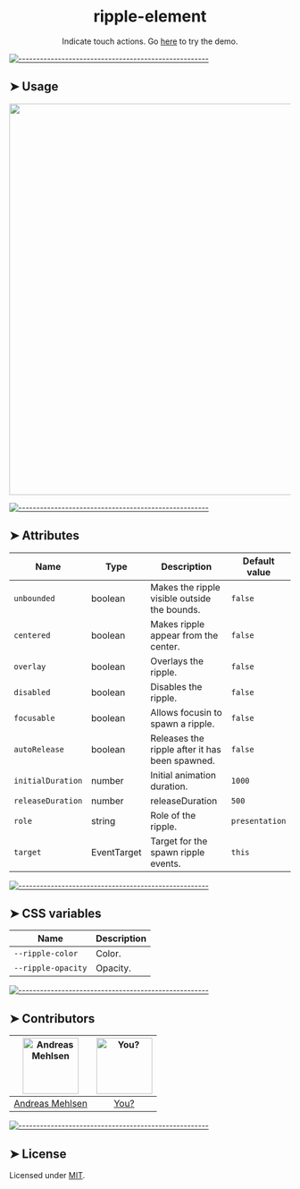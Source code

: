<h1 align="center">ripple-element</h1>
<p align="center">Indicate touch actions. Go <a href="http://elem.dev/demo/ripple">here</a> to try the demo.</p>


[![-----------------------------------------------------](https://raw.githubusercontent.com/andreasbm/readme/master/assets/lines/colored.png)](#usage)

## ➤ Usage
<a href="http://elem.dev/demo/ripple" align="center">
  <img src="https://raw.githubusercontent.com/andreasbm/elements/master/screenshots/ripple-element.png?token=AF-iBcyjgC0OGnP3B1p7Fkc63gl-kwI9ks5cg6mQwA%3D%3D" width="700" />
</a>


[![-----------------------------------------------------](https://raw.githubusercontent.com/andreasbm/readme/master/assets/lines/colored.png)](#attributes)

## ➤ Attributes

| Name | Type | Description | Default value |
| ------- | ------- | ------- | ------- |
| `unbounded` | boolean | Makes the ripple visible outside the bounds. | `false` |
| `centered` | boolean | Makes ripple appear from the center. | `false` |
| `overlay` | boolean | Overlays the ripple. | `false` |
| `disabled` | boolean | Disables the ripple. | `false` |
| `focusable` | boolean | Allows focusin to spawn a ripple. | `false` |
| `autoRelease` | boolean | Releases the ripple after it has been spawned. | `false` |
| `initialDuration` | number | Initial animation duration. | `1000` |
| `releaseDuration` | number | releaseDuration | `500` |
| `role` | string | Role of the ripple. | `presentation` |
| `target` | EventTarget | Target for the spawn ripple events. | `this` |


[![-----------------------------------------------------](https://raw.githubusercontent.com/andreasbm/readme/master/assets/lines/colored.png)](#css-variables)

## ➤ CSS variables

| Name | Description |
| ------- | ------- |
| `--ripple-color` | Color. |
| `--ripple-opacity` | Opacity. |


[![-----------------------------------------------------](https://raw.githubusercontent.com/andreasbm/readme/master/assets/lines/colored.png)](#contributors)

## ➤ Contributors
	
|[<img alt="Andreas Mehlsen" src="https://avatars1.githubusercontent.com/u/6267397?s=460&v=4" width="100">](https://twitter.com/andreasmehlsen) | [<img alt="You?" src="https://joeschmoe.io/api/v1/random" width="100">](https://github.com/andreasbm/elements/blob/master/CONTRIBUTING.md)|
|:---: | :---:|
|[Andreas Mehlsen](https://twitter.com/andreasmehlsen) | [You?](https://github.com/andreasbm/elements/blob/master/CONTRIBUTING.md)|

[![-----------------------------------------------------](https://raw.githubusercontent.com/andreasbm/readme/master/assets/lines/colored.png)](#license)

## ➤ License
	
Licensed under [MIT](https://opensource.org/licenses/MIT).